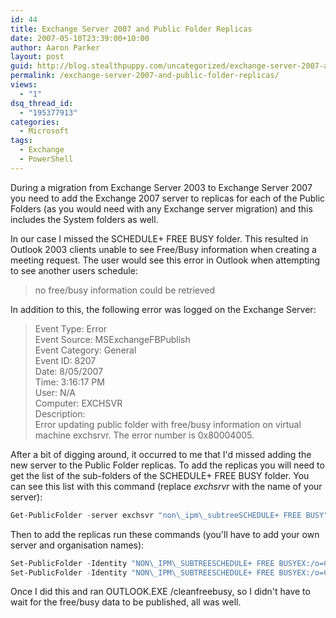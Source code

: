 ```yaml
---
id: 44
title: Exchange Server 2007 and Public Folder Replicas
date: 2007-05-10T23:39:00+10:00
author: Aaron Parker
layout: post
guid: http://blog.stealthpuppy.com/uncategorized/exchange-server-2007-and-public-folder-replicas
permalink: /exchange-server-2007-and-public-folder-replicas/
views:
  - "1"
dsq_thread_id:
  - "195377913"
categories:
  - Microsoft
tags:
  - Exchange
  - PowerShell
---
```

During a migration from Exchange Server 2003 to Exchange Server 2007 you need to add the Exchange 2007 server to replicas for each of the Public Folders (as you would need with any Exchange server migration) and this includes the System folders as well.

In our case I missed the SCHEDULE+ FREE BUSY folder. This resulted in Outlook 2003 clients unable to see Free/Busy information when creating a meeting request. The user would see this error in Outlook when attempting to see another users schedule:

> no free/busy information could be retrieved

In addition to this, the following error was logged on the Exchange Server:

> Event Type: Error  
> Event Source: MSExchangeFBPublish  
> Event Category: General  
> Event ID: 8207  
> Date: 8/05/2007  
> Time: 3:16:17 PM  
> User: N/A  
> Computer: EXCHSVR  
> Description:  
> Error updating public folder with free/busy information on virtual machine exchsrvr. The error number is 0x80004005.

After a bit of digging around, it occurred to me that I'd missed adding the new server to the Public Folder replicas. To add the replicas you will need to get the list of the sub-folders of the SCHEDULE+ FREE BUSY folder. You can see this list with this command (replace _exchsrvr_ with the name of your server):

```powershell
Get-PublicFolder -server exchsvr "non\_ipm\_subtreeSCHEDULE+ FREE BUSY" -recurse | Format-List
```

Then to add the replicas run these commands (you'll have to add your own server and organisation names):

```powershell
Set-PublicFolder -Identity "NON\_IPM\_SUBTREESCHEDULE+ FREE BUSYEX:/o=Company/ou=First Administrative Group" -Replicas "exchsrvrPublic Folder Database"  
Set-PublicFolder -Identity "NON\_IPM\_SUBTREESCHEDULE+ FREE BUSYEX:/o=Company/ou=Exchange Administrative Group (FYDIBOHF23SPDLT)" -Replicas "exchsrvrPublic Folder Database"
```

Once I did this and ran OUTLOOK.EXE /cleanfreebusy, so I didn't have to wait for the free/busy data to be published, all was well.
